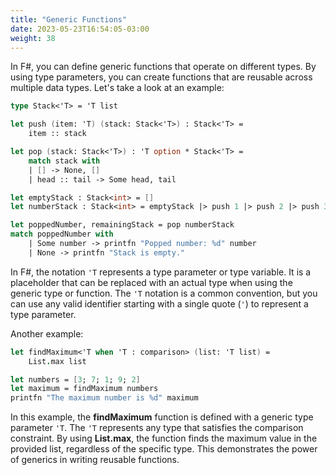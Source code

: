 ```yaml
---
title: "Generic Functions"
date: 2023-05-23T16:54:05-03:00
weight: 38
---
```


In F#, you can define generic functions that operate on different types. By using type parameters, you can create functions that are reusable across multiple data types. Let's take a look at an example:

```Fsharp
type Stack<'T> = 'T list

let push (item: 'T) (stack: Stack<'T>) : Stack<'T> =
    item :: stack

let pop (stack: Stack<'T>) : 'T option * Stack<'T> =
    match stack with
    | [] -> None, []
    | head :: tail -> Some head, tail

let emptyStack : Stack<int> = []
let numberStack : Stack<int> = emptyStack |> push 1 |> push 2 |> push 3

let poppedNumber, remainingStack = pop numberStack
match poppedNumber with
    | Some number -> printfn "Popped number: %d" number
    | None -> printfn "Stack is empty."
 ```

 In F#, the notation `'T` represents a type parameter or type variable. It is a placeholder that can be replaced with an actual type when using the generic type or function. The `'T` notation is a common convention, but you can use any valid identifier starting with a single quote (`'`) to represent a type parameter.

 Another example:

```Fsharp
let findMaximum<'T when 'T : comparison> (list: 'T list) =
    List.max list

let numbers = [3; 7; 1; 9; 2]
let maximum = findMaximum numbers
printfn "The maximum number is %d" maximum
```

In this example, the **findMaximum** function is defined with a generic type parameter `'T`. The `'T` represents any type that satisfies the comparison constraint. By using **List.max**, the function finds the maximum value in the provided list, regardless of the specific type. This demonstrates the power of generics in writing reusable functions.